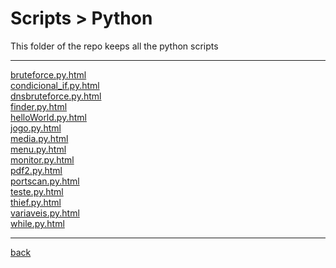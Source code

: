 # Scripts > Python
This folder of the repo keeps all the python scripts

---------------------------
[bruteforce.py.html](bruteforce.py.html)<br>
[condicional_if.py.html](condicional_if.py.html)<br>
[dnsbruteforce.py.html](dnsbruteforce.py.html)<br>
[finder.py.html](finder.py.html)<br>
[helloWorld.py.html](helloWorld.py.html)<br>
[jogo.py.html](jogo.py.html)<br>
[media.py.html](media.py.html)<br>
[menu.py.html](menu.py.html)<br>
[monitor.py.html](monitor.py.html)<br>
[pdf2.py.html](pdf2.py.html)<br>
[portscan.py.html](portscan.py.html)<br>
[teste.py.html](teste.py.html)<br>
[thief.py.html](thief.py.html)<br>
[variaveis.py.html](variaveis.py.html)<br>
[while.py.html](while.py.html)<br>

---------------------------

[back](../)
